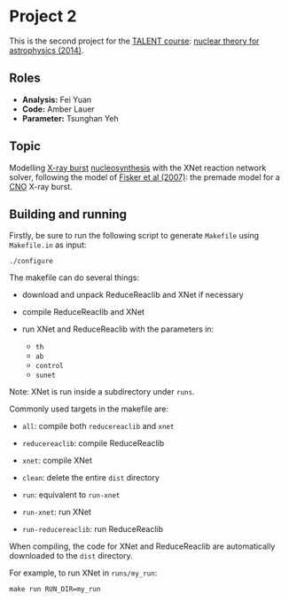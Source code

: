 Project 2
=========

This is the second project for the [TALENT course][1]:
[nuclear theory for astrophysics (2014)][2].

[1]: http://nucleartalent.org
[2]: https://groups.nscl.msu.edu/jina/talent/wiki/Course_7

Roles
-----

- **Analysis:**     Fei Yuan
- **Code:**         Amber Lauer
- **Parameter:**    Tsunghan Yeh

Topic
-----

Modelling [X-ray burst][5] [nucleosynthesis][6] with the XNet reaction network
solver, following the model of [Fisker et al (2007)][3]: the premade model for
a [CNO][4] X-ray burst.

[3]: http://dx.doi.org/10.1086/519517
[4]: http://en.wikipedia.org/wiki/CNO_cycle
[5]: http://en.wikipedia.org/wiki/X-ray_burster
[6]: http://en.wikipedia.org/wiki/Nucleosynthesis

Building and running
--------------------

Firstly, be sure to run the following script to generate `Makefile` using
`Makefile.in` as input:

    ./configure

The makefile can do several things:

  - download and unpack ReduceReaclib and XNet if necessary

  - compile ReduceReaclib and XNet

  - run XNet and ReduceReaclib with the parameters in:
      - `th`
      - `ab`
      - `control`
      - `sunet`

Note: XNet is run inside a subdirectory under `runs`.

Commonly used targets in the makefile are:

  - `all`: compile both `reducereaclib` and `xnet`

  - `reducereaclib`: compile ReduceReaclib

  - `xnet`: compile XNet

  - `clean`: delete the entire `dist` directory

  - `run`: equivalent to `run-xnet`

  - `run-xnet`: run XNet

  - `run-reducereaclib`: run ReduceReaclib

When compiling, the code for XNet and ReduceReaclib are automatically
downloaded to the `dist` directory.

For example, to run XNet in `runs/my_run`:

    make run RUN_DIR=my_run
